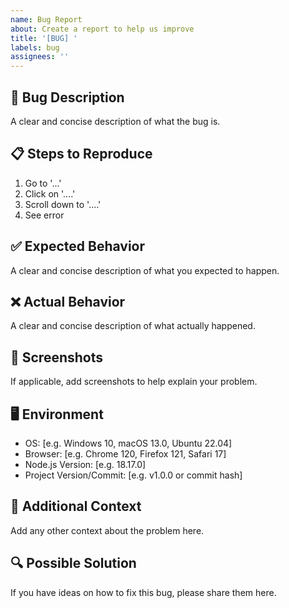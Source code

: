 ```yaml
---
name: Bug Report
about: Create a report to help us improve
title: '[BUG] '
labels: bug
assignees: ''
---
```


## 🐛 Bug Description

A clear and concise description of what the bug is.

## 📋 Steps to Reproduce

1. Go to '...'
2. Click on '....'
3. Scroll down to '....'
4. See error

## ✅ Expected Behavior

A clear and concise description of what you expected to happen.

## ❌ Actual Behavior

A clear and concise description of what actually happened.

## 📸 Screenshots

If applicable, add screenshots to help explain your problem.

## 🖥️ Environment

- OS: [e.g. Windows 10, macOS 13.0, Ubuntu 22.04]
- Browser: [e.g. Chrome 120, Firefox 121, Safari 17]
- Node.js Version: [e.g. 18.17.0]
- Project Version/Commit: [e.g. v1.0.0 or commit hash]

## 📝 Additional Context

Add any other context about the problem here.

## 🔍 Possible Solution

If you have ideas on how to fix this bug, please share them here.
